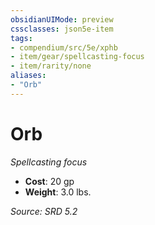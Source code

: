 ```yaml
---
obsidianUIMode: preview
cssclasses: json5e-item
tags:
- compendium/src/5e/xphb
- item/gear/spellcasting-focus
- item/rarity/none
aliases: 
- "Orb"
---
```

# Orb
*Spellcasting focus*  

- **Cost**: 20 gp
- **Weight**: 3.0 lbs.

*Source: SRD 5.2*